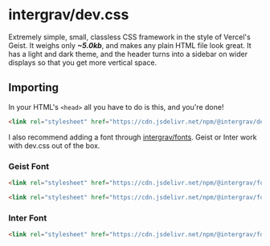 # intergrav/dev.css

Extremely simple, small, classless CSS framework in the style of Vercel's Geist. It weighs only ***~5.0kb***, and makes any plain HTML file look great. It has a light and dark theme, and the header turns into a sidebar on wider displays so that you get more vertical space.

## Importing

In your HTML's `<head>` all you have to do is this, and you're done!

```html
<link rel="stylesheet" href="https://cdn.jsdelivr.net/npm/@intergrav/dev.css@1/dev.min.css">
```

I also recommend adding a font through [intergrav/fonts](https://github.com/intergrav/fonts). Geist or Inter work with dev.css out of the box.

### Geist Font

```html
<link rel="stylesheet" href="https://cdn.jsdelivr.net/npm/@intergrav/fonts@1/serve/geist.min.css">
```
```html
<link rel="stylesheet" href="https://cdn.jsdelivr.net/npm/@intergrav/fonts@1/serve/geist-mono.min.css">
```

### Inter Font

```html
<link rel="stylesheet" href="https://cdn.jsdelivr.net/npm/@intergrav/fonts@1/serve/inter.min.css">
```
